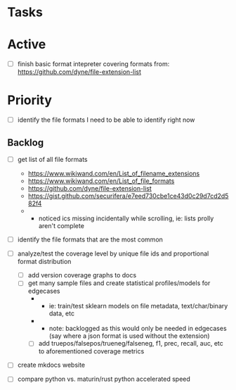 # Tasks

# Active

- [ ] finish basic format intepreter covering formats from: https://github.com/dyne/file-extension-list


# Priority

- [ ] identify the file formats I need to be able to identify right now

## Backlog

- [ ] get list of all file formats
    - https://www.wikiwand.com/en/List_of_filename_extensions
    - https://www.wikiwand.com/en/List_of_file_formats
    - https://github.com/dyne/file-extension-list
    - https://gist.github.com/securifera/e7eed730cbe1ce43d0c29d7cd2d582f4
    - * noticed ics missing incidentally while scrolling, ie: lists prolly aren't complete
- [ ] identify the file formats that are the most common
- [ ] analyze/test the coverage level by unique file ids and proportional format distribution
    - [ ] add version coverage graphs to docs
    - [ ] get many sample files and create statistical profiles/models for edgecases
        - * ie: train/test sklearn models on file metadata, text/char/binary data, etc
        - * note: backlogged as this would only be needed in edgecases (say where a json format is used without the extension)
        - [ ] add truepos/falsepos/trueneg/falseneg, f1, prec, recall, auc, etc to aforementioned coverage metrics
- [ ] create mkdocs website
- [ ] compare python vs. maturin/rust python accelerated speed



